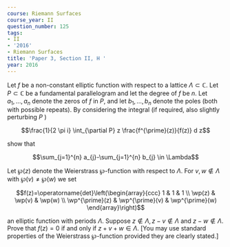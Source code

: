 ```yaml
---
course: Riemann Surfaces
course_year: II
question_number: 125
tags:
- II
- '2016'
- Riemann Surfaces
title: 'Paper 3, Section II, H '
year: 2016
---
```




Let $f$ be a non-constant elliptic function with respect to a lattice $\Lambda \subset \mathbb{C}$. Let $P \subset \mathbb{C}$ be a fundamental parallelogram and let the degree of $f$ be $n$. Let $a_{1}, \ldots, a_{n}$ denote the zeros of $f$ in $P$, and let $b_{1}, \ldots, b_{n}$ denote the poles (both with possible repeats). By considering the integral (if required, also slightly perturbing $P$ )

$$\frac{1}{2 \pi i} \int_{\partial P} z \frac{f^{\prime}(z)}{f(z)} d z$$

show that

$$\sum_{j=1}^{n} a_{j}-\sum_{j=1}^{n} b_{j} \in \Lambda$$

Let $\wp(z)$ denote the Weierstrass $\wp$-function with respect to $\Lambda$. For $v, w \notin \Lambda$ with $\wp(v) \neq \wp(w)$ we set

$$f(z)=\operatorname{det}\left(\begin{array}{ccc}
1 & 1 & 1 \\
\wp(z) & \wp(v) & \wp(w) \\
\wp^{\prime}(z) & \wp^{\prime}(v) & \wp^{\prime}(w)
\end{array}\right)$$

an elliptic function with periods $\Lambda$. Suppose $z \notin \Lambda, z-v \notin \Lambda$ and $z-w \notin \Lambda$. Prove that $f(z)=0$ if and only if $z+v+w \in \Lambda$. [You may use standard properties of the Weierstrass $\wp$-function provided they are clearly stated.]